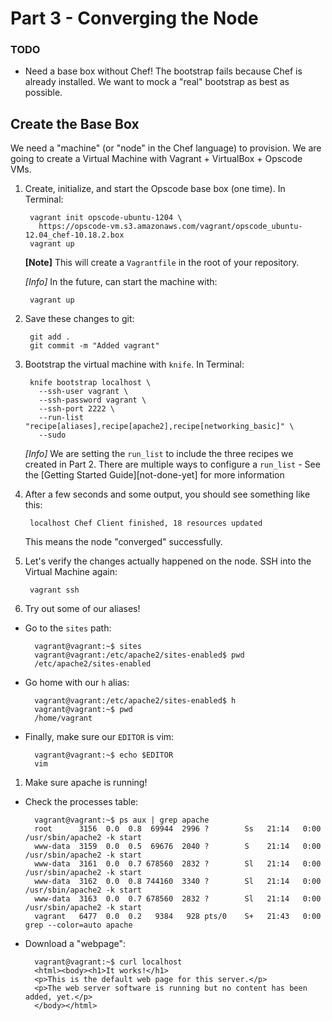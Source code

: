 Part 3 - Converging the Node
============================

### TODO
- Need a base box without Chef! The bootstrap fails because Chef is already installed. We want to mock a "real" bootstrap as best as possible.

Create the Base Box
-------------------
We need a "machine" (or "node" in the Chef language) to provision. We are going to create a Virtual Machine with Vagrant + VirtualBox + Opscode VMs.

1. Create, initialize, and start the Opscode base box (one time). In Terminal:

        vagrant init opscode-ubuntu-1204 \
          https://opscode-vm.s3.amazonaws.com/vagrant/opscode_ubuntu-12.04_chef-10.18.2.box
        vagrant up

    **[Note]** This will create a `Vagrantfile` in the root of your repository.

    *[Info]* In the future, can start the machine with:

        vagrant up

1. Save these changes to git:

        git add .
        git commit -m "Added vagrant"

1. Bootstrap the virtual machine with `knife`. In Terminal:

        knife bootstrap localhost \
          --ssh-user vagrant \
          --ssh-password vagrant \
          --ssh-port 2222 \
          --run-list "recipe[aliases],recipe[apache2],recipe[networking_basic]" \
          --sudo

    *[Info]* We are setting the `run_list` to include the three recipes we created in Part 2. There are multiple ways to configure a `run_list` - See the [Getting Started Guide][not-done-yet] for more information

1. After a few seconds and some output, you should see something like this:

        localhost Chef Client finished, 18 resources updated

    This means the node "converged" successfully.

1. Let's verify the changes actually happened on the node. SSH into the Virtual Machine again:

        vagrant ssh

1. Try out some of our aliases!

  - Go to the `sites` path:

          vagrant@vagrant:~$ sites
          vagrant@vagrant:/etc/apache2/sites-enabled$ pwd
          /etc/apache2/sites-enabled

  - Go home with our `h` alias:

          vagrant@vagrant:/etc/apache2/sites-enabled$ h
          vagrant@vagrant:~$ pwd
          /home/vagrant

  - Finally, make sure our `EDITOR` is vim:

          vagrant@vagrant:~$ echo $EDITOR
          vim

1. Make sure apache is running!

  - Check the processes table:

          vagrant@vagrant:~$ ps aux | grep apache
          root      3156  0.0  0.8  69944  2996 ?        Ss   21:14   0:00 /usr/sbin/apache2 -k start
          www-data  3159  0.0  0.5  69676  2040 ?        S    21:14   0:00 /usr/sbin/apache2 -k start
          www-data  3161  0.0  0.7 678560  2832 ?        Sl   21:14   0:00 /usr/sbin/apache2 -k start
          www-data  3162  0.0  0.8 744160  3340 ?        Sl   21:14   0:00 /usr/sbin/apache2 -k start
          www-data  3163  0.0  0.7 678560  2832 ?        Sl   21:14   0:00 /usr/sbin/apache2 -k start
          vagrant   6477  0.0  0.2   9384   928 pts/0    S+   21:43   0:00 grep --color=auto apache

  - Download a "webpage":

          vagrant@vagrant:~$ curl localhost
          <html><body><h1>It works!</h1>
          <p>This is the default web page for this server.</p>
          <p>The web server software is running but no content has been added, yet.</p>
          </body></html>

